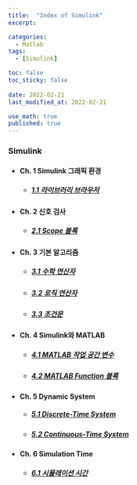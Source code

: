 ```yaml
---
title:  "Index of Simulink"
excerpt: 

categories:
  - Matlab
tags:
  - [Simulink]

toc: false
toc_sticky: false
 
date: 2022-02-21
last_modified_at: 2022-02-21

use_math: true
published: true
---
```


### Simulink
- #### Ch. 1 Simulink 그래픽 환경
  - ##### [1.1 라이브러리 브라우저](https://younghwanjoo1608.github.io/matlab/sml1.1)

- #### Ch. 2 신호 검사
  - ##### [2.1 Scope 블록](https://younghwanjoo1608.github.io/matlab/sml2.1)

- #### Ch. 3 기본 알고리즘
  - ##### [3.1 수학 연산자](https://younghwanjoo1608.github.io/matlab/sml3.1)
  - ##### [3.2 로직 연산자](https://younghwanjoo1608.github.io/matlab/sml3.2)
  - ##### [3.3 조건문](https://younghwanjoo1608.github.io/matlab/sml3.3)

- #### Ch. 4 Simulink와 MATLAB
  - ##### [4.1 MATLAB 작업 공간 변수](https://younghwanjoo1608.github.io/matlab/sml4.1)
  - ##### [4.2 MATLAB Function 블록](https://younghwanjoo1608.github.io/matlab/sml4.2)

- #### Ch. 5 Dynamic System
  - ##### [5.1 Discrete-Time System](https://younghwanjoo1608.github.io/matlab/sml5.1)
  - ##### [5.2 Continuous-Time System](https://younghwanjoo1608.github.io/matlab/sml5.2)

- #### Ch. 6 Simulation Time
  - ##### [6.1 시뮬레이션 시간](https://younghwanjoo1608.github.io/matlab/sml6.1)